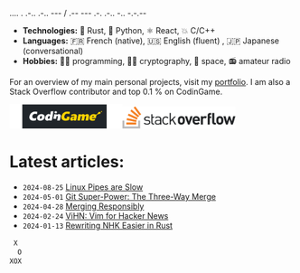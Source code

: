 .... . .-.. .-.. --- / .-- --- .-. .-.. -.. -.-.--

- **Technologies:** 🦀 Rust, 🐍 Python, ⚛ React, 💥 C/C++
- **Languages:** 🇫🇷 French (native), 🇺🇸 English (fluent) , 🇯🇵 Japanese (conversational)
- **Hobbies:** 👨‍💻 programming, 🕵🏻 cryptography, 🚀 space, 📻 amateur radio

For an overview of my main personal projects, visit my [portfolio](https://qsantos.fr/portfolio/).
I am also a Stack Overflow contributor and top 0.1 % on CodinGame.

<a href="https://www.codingame.com/profile/9f252c61454ad1a933ee71419c83cfff3871021"><!--
    --><img src="CodinGame_Logo.svg" alt="CodinGame logo" width="200" /><!--
--></a><!--
--><a href="https://stackoverflow.com/users/4457767/qsantos"><!--
    --><img src="Stack_Overflow_logo.svg" alt="Stack Overflow logo" width="200" /><!--
--></a>

# Latest articles:

- `2024-08-25` [Linux Pipes are Slow](https://qsantos.fr/2024/08/25/linux-pipes-are-slow/)
- `2024-05-01` [Git Super-Power: The Three-Way Merge](https://qsantos.fr/2024/05/01/git-super-power-the-three-way-merge/)
- `2024-04-28` [Merging Responsibly](https://qsantos.fr/2024/04/28/merging-responsibly/)
- `2024-02-24` [ViHN: Vim for Hacker News](https://qsantos.fr/2024/02/24/vihn-vim-for-hacker-news/)
- `2024-01-13` [Rewriting NHK Easier in Rust](https://qsantos.fr/2024/01/13/rewriting-nhk-easier-in-rust/)

```
 X
  O
XOX
```
